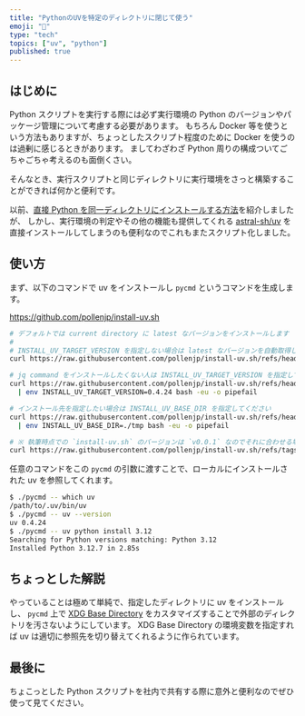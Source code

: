 ```yaml
---
title: "PythonのUVを特定のディレクトリに閉じて使う"
emoji: "🐍"
type: "tech"
topics: ["uv", "python"]
published: true
---
```


## はじめに

Python スクリプトを実行する際には必ず実行環境の Python のバージョンやパッケージ管理について考慮する必要があります。 もちろん Docker 等を使うという方法もありますが、ちょっとしたスクリプト程度のために Docker を使うのは過剰に感じるときがあります。 ましてわざわざ Python 周りの構成ついてごちゃごちゃ考えるのも面倒くさい。

そんなとき、実行スクリプトと同じディレクトリに実行環境をさっと構築することができれば何かと便利です。

以前、[直接 Python を同一ディレクトリにインストールする方法](https://zenn.dev/pollenjp/articles/2024-06-27-install-python-at-directory)を紹介しましたが、 しかし、実行環境の判定やその他の機能も提供してくれる [astral-sh/uv](https://github.com/astral-sh/uv) を直接インストールしてしまうのも便利なのでこれもまたスクリプト化しました。

## 使い方

まず、以下のコマンドで uv をインストールし `pycmd` というコマンドを生成します。

<https://github.com/pollenjp/install-uv.sh>

```sh
# デフォルトでは current directory に latest なバージョンをインストールします
#
# INSTALL_UV_TARGET_VERSION を指定しない場合は latest なバージョンを自動取得しますが jq command が必要です
curl https://raw.githubusercontent.com/pollenjp/install-uv.sh/refs/heads/main/install-uv.sh | env bash -eu -o pipefail

# jq command をインストールしたくない人は INSTALL_UV_TARGET_VERSION を指定してください
curl https://raw.githubusercontent.com/pollenjp/install-uv.sh/refs/heads/main/install-uv.sh \
  | env INSTALL_UV_TARGET_VERSION=0.4.24 bash -eu -o pipefail

# インストール先を指定したい場合は INSTALL_UV_BASE_DIR を指定してください
curl https://raw.githubusercontent.com/pollenjp/install-uv.sh/refs/heads/main/install-uv.sh \
  | env INSTALL_UV_BASE_DIR=./tmp bash -eu -o pipefail

# ※ 執筆時点での `install-uv.sh` のバージョンは `v0.0.1` なのでそれに合わせる場合は以下
curl https://raw.githubusercontent.com/pollenjp/install-uv.sh/refs/tags/v0.0.1/install-uv.sh | bash -eu -o pipefail
```

任意のコマンドをこの `pycmd` の引数に渡すことで、ローカルにインストールされた uv を参照してくれます。

```sh
$ ./pycmd -- which uv
/path/to/.uv/bin/uv
$ ./pycmd -- uv --version
uv 0.4.24
$ ./pycmd -- uv python install 3.12
Searching for Python versions matching: Python 3.12
Installed Python 3.12.7 in 2.85s
```

## ちょっとした解説

やっていることは極めて単純で、指定したディレクトリに uv をインストールし、 `pycmd` 上で [XDG Base Directory](https://specifications.freedesktop.org/basedir-spec/latest/) をカスタマイズすることで外部のディレクトリを汚さないようにしています。
XDG Base Directory の環境変数を指定すれば uv は適切に参照先を切り替えてくれるように作られています。

## 最後に

ちょこっとした Python スクリプトを社内で共有する際に意外と便利なのでぜひ使って見てください。
